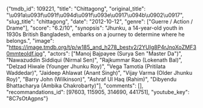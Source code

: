 {"tmdb_id": 109221, "title": "Chittagong", "original_title": "\u091a\u093f\u091f\u094d\u091f\u093e\u0917\u094b\u0902\u0917", "slug_title": "chittagong", "date": "2012-10-12", "genre": ["Guerre / Action / Drame"], "score": "6.2/10", "synopsis": "Jhunku, a 14-year-old youth in 1930s British Bangladesh, embarks on a journey to determine where he belongs.", "image": "https://image.tmdb.org/t/p/w185_and_h278_bestv2/2YUIg8P4rJnoXoZMF30mmteoIdf.jpg", "actors": ["Manoj Bajpayee (Surya Sen \"Master Da\")", "Nawazuddin Siddiqui (Nirmal Sen)", "Rajkummar Rao (Lokenath Bal)", "Delzad Hiwale (Younger Jhunku Roy)", "Vega Tamotia (Pritilata Waddedar)", "Jaideep Ahlawat (Anant Singh)", "Vijay Varma (Older Jhunku Roy)", "Barry John (Wilkinson)", "Ashraf Ul Haq (Rahim)", "Dibyendu Bhattacharya (Ambika Chakrobarty)"], "comments": [], "recommandations_id": [97603, 115905, 314690, 441751], "youtube_key": "8C7sOtAgpns"}
